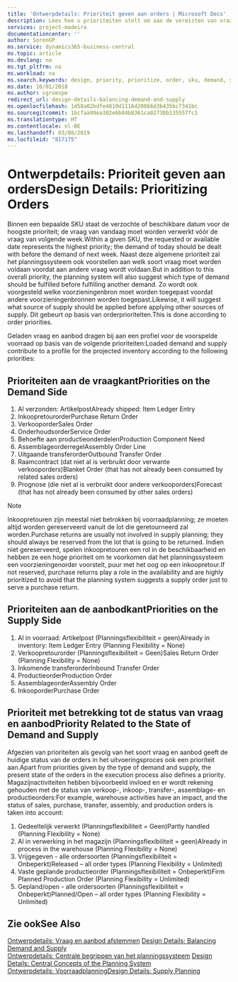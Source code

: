 ```yaml
---
title: 'Ontwerpdetails: Prioriteit geven aan orders | Microsoft Docs'
description: Lees hoe u prioriteiten stelt om aan de vereisten van vraag en aanbod te voldoen.
services: project-madeira
documentationcenter: ''
author: SorenGP
ms.service: dynamics365-business-central
ms.topic: article
ms.devlang: na
ms.tgt_pltfrm: na
ms.workload: na
ms.search.keywords: design, priority, prioritize, order, sku, demand, supply
ms.date: 10/01/2018
ms.author: sgroespe
redirect_url: design-details-balancing-demand-and-supply
ms.openlocfilehash: 1d58a02bdfe4810d1116d20866d3b435bc7341bc
ms.sourcegitcommit: 1bcfaa99ea302e6b84b8361ca02730b135557fc1
ms.translationtype: HT
ms.contentlocale: nl-BE
ms.lasthandoff: 03/08/2019
ms.locfileid: "817175"
---
```

# <a name="design-details-prioritizing-orders"></a><span data-ttu-id="251fe-103">Ontwerpdetails: Prioriteit geven aan orders</span><span class="sxs-lookup"><span data-stu-id="251fe-103">Design Details: Prioritizing Orders</span></span>
<span data-ttu-id="251fe-104">Binnen een bepaalde SKU staat de verzochte of beschikbare datum voor de hoogste prioriteit; de vraag van vandaag moet worden verwerkt vóór de vraag van volgende week.</span><span class="sxs-lookup"><span data-stu-id="251fe-104">Within a given SKU, the requested or available date represents the highest priority; the demand of today should be dealt with before the demand of next week.</span></span> <span data-ttu-id="251fe-105">Naast deze algemene prioriteit zal het planningssysteem ook voorstellen aan welk soort vraag moet worden voldaan voordat aan andere vraag wordt voldaan.</span><span class="sxs-lookup"><span data-stu-id="251fe-105">But in addition to this overall priority, the planning system will also suggest which type of demand should be fulfilled before fulfilling another demand.</span></span> <span data-ttu-id="251fe-106">Zo wordt ook voorgesteld welke voorzieningenbron moet worden toegepast voordat andere voorzieningenbronnen worden toegepast.</span><span class="sxs-lookup"><span data-stu-id="251fe-106">Likewise, it will suggest what source of supply should be applied before applying other sources of supply.</span></span> <span data-ttu-id="251fe-107">Dit gebeurt op basis van orderprioriteiten.</span><span class="sxs-lookup"><span data-stu-id="251fe-107">This is done according to order priorities.</span></span>  

<span data-ttu-id="251fe-108">Geladen vraag en aanbod dragen bij aan een profiel voor de voorspelde voorraad op basis van de volgende prioriteiten:</span><span class="sxs-lookup"><span data-stu-id="251fe-108">Loaded demand and supply contribute to a profile for the projected inventory according to the following priorities:</span></span>  

## <a name="priorities-on-the-demand-side"></a><span data-ttu-id="251fe-109">Prioriteiten aan de vraagkant</span><span class="sxs-lookup"><span data-stu-id="251fe-109">Priorities on the Demand Side</span></span>  
1. <span data-ttu-id="251fe-110">Al verzonden: Artikelpost</span><span class="sxs-lookup"><span data-stu-id="251fe-110">Already shipped: Item Ledger Entry</span></span>  
2. <span data-ttu-id="251fe-111">Inkoopretourorder</span><span class="sxs-lookup"><span data-stu-id="251fe-111">Purchase Return Order</span></span>  
3. <span data-ttu-id="251fe-112">Verkooporder</span><span class="sxs-lookup"><span data-stu-id="251fe-112">Sales Order</span></span>  
4. <span data-ttu-id="251fe-113">Onderhoudsorder</span><span class="sxs-lookup"><span data-stu-id="251fe-113">Service Order</span></span>  
5. <span data-ttu-id="251fe-114">Behoefte aan productieonderdelen</span><span class="sxs-lookup"><span data-stu-id="251fe-114">Production Component Need</span></span>  
6. <span data-ttu-id="251fe-115">Assemblageorderregel</span><span class="sxs-lookup"><span data-stu-id="251fe-115">Assembly Order Line</span></span>  
7. <span data-ttu-id="251fe-116">Uitgaande transferorder</span><span class="sxs-lookup"><span data-stu-id="251fe-116">Outbound Transfer Order</span></span>  
8. <span data-ttu-id="251fe-117">Raamcontract (dat niet al is verbruikt door verwante verkooporders)</span><span class="sxs-lookup"><span data-stu-id="251fe-117">Blanket Order (that has not already been consumed by related sales orders)</span></span>  
9. <span data-ttu-id="251fe-118">Prognose (die niet al is verbruikt door andere verkooporders)</span><span class="sxs-lookup"><span data-stu-id="251fe-118">Forecast (that has not already been consumed by other sales orders)</span></span>  

> [!NOTE]  
>  <span data-ttu-id="251fe-119">Inkoopretouren zijn meestal niet betrokken bij voorraadplanning; ze moeten altijd worden gereserveerd vanuit de lot die geretourneerd zal worden.</span><span class="sxs-lookup"><span data-stu-id="251fe-119">Purchase returns are usually not involved in supply planning; they should always be reserved from the lot that is going to be returned.</span></span> <span data-ttu-id="251fe-120">Indien niet gereserveerd, spelen inkoopretouren een rol in de beschikbaarheid en hebben ze een hoge prioriteit om te voorkomen dat het planningssysteem een voorzieningenorder voorstelt, puur met het oog op een inkoopretour.</span><span class="sxs-lookup"><span data-stu-id="251fe-120">If not reserved, purchase returns play a role in the availability and are highly prioritized to avoid that the planning system suggests a supply order just to serve a purchase return.</span></span>  

## <a name="priorities-on-the-supply-side"></a><span data-ttu-id="251fe-121">Prioriteiten aan de aanbodkant</span><span class="sxs-lookup"><span data-stu-id="251fe-121">Priorities on the Supply Side</span></span>  
1. <span data-ttu-id="251fe-122">Al in voorraad: Artikelpost (Planningsflexibiliteit = geen)</span><span class="sxs-lookup"><span data-stu-id="251fe-122">Already in inventory: Item Ledger Entry (Planning Flexibility = None)</span></span>  
2. <span data-ttu-id="251fe-123">Verkoopretourorder (Planningsflexibiliteit = Geen)</span><span class="sxs-lookup"><span data-stu-id="251fe-123">Sales Return Order (Planning Flexibility = None)</span></span>  
3. <span data-ttu-id="251fe-124">Inkomende transferorder</span><span class="sxs-lookup"><span data-stu-id="251fe-124">Inbound Transfer Order</span></span>  
4. <span data-ttu-id="251fe-125">Productieorder</span><span class="sxs-lookup"><span data-stu-id="251fe-125">Production Order</span></span>  
5. <span data-ttu-id="251fe-126">Assemblageorder</span><span class="sxs-lookup"><span data-stu-id="251fe-126">Assembly Order</span></span>  
6. <span data-ttu-id="251fe-127">Inkooporder</span><span class="sxs-lookup"><span data-stu-id="251fe-127">Purchase Order</span></span>  

## <a name="priority-related-to-the-state-of-demand-and-supply"></a><span data-ttu-id="251fe-128">Prioriteit met betrekking tot de status van vraag en aanbod</span><span class="sxs-lookup"><span data-stu-id="251fe-128">Priority Related to the State of Demand and Supply</span></span>  
<span data-ttu-id="251fe-129">Afgezien van prioriteiten als gevolg van het soort vraag en aanbod geeft de huidige status van de orders in het uitvoeringsproces ook een prioriteit aan.</span><span class="sxs-lookup"><span data-stu-id="251fe-129">Apart from priorities given by the type of demand and supply, the present state of the orders in the execution process also defines a priority.</span></span> <span data-ttu-id="251fe-130">Magazijnactiviteiten hebben bijvoorbeeld invloed en er wordt rekening gehouden met de status van verkoop-, inkoop-, transfer-, assemblage- en productieorders:</span><span class="sxs-lookup"><span data-stu-id="251fe-130">For example, warehouse activities have an impact, and the status of sales, purchase, transfer, assembly, and production orders is taken into account:</span></span>  

1. <span data-ttu-id="251fe-131">Gedeeltelijk verwerkt (Planningsflexibiliteit = Geen)</span><span class="sxs-lookup"><span data-stu-id="251fe-131">Partly handled (Planning Flexibility = None)</span></span>  
2. <span data-ttu-id="251fe-132">Al in verwerking in het magazijn (Planningsflexibiliteit = geen)</span><span class="sxs-lookup"><span data-stu-id="251fe-132">Already in process in the warehouse (Planning Flexibility = None)</span></span>  
3. <span data-ttu-id="251fe-133">Vrijgegeven - alle ordersoorten (Planningsflexibiliteit = Onbeperkt)</span><span class="sxs-lookup"><span data-stu-id="251fe-133">Released – all order types (Planning Flexibility = Unlimited)</span></span>  
4. <span data-ttu-id="251fe-134">Vaste geplande productieorder (Planningsflexibiliteit = Onbeperkt)</span><span class="sxs-lookup"><span data-stu-id="251fe-134">Firm Planned Production Order (Planning Flexibility = Unlimited)</span></span>  
5. <span data-ttu-id="251fe-135">Gepland/open - alle ordersoorten (Planningsflexibiliteit = Onbeperkt)</span><span class="sxs-lookup"><span data-stu-id="251fe-135">Planned/Open – all order types (Planning Flexibility = Unlimited)</span></span>  

## <a name="see-also"></a><span data-ttu-id="251fe-136">Zie ook</span><span class="sxs-lookup"><span data-stu-id="251fe-136">See Also</span></span>  
<span data-ttu-id="251fe-137">[Ontwerpdetails: Vraag en aanbod afstemmen](design-details-balancing-demand-and-supply.md) </span><span class="sxs-lookup"><span data-stu-id="251fe-137">[Design Details: Balancing Demand and Supply](design-details-balancing-demand-and-supply.md) </span></span>  
<span data-ttu-id="251fe-138">[Ontwerpdetails: Centrale begrippen van het planningssysteem](design-details-central-concepts-of-the-planning-system.md) </span><span class="sxs-lookup"><span data-stu-id="251fe-138">[Design Details: Central Concepts of the Planning System](design-details-central-concepts-of-the-planning-system.md) </span></span>  
[<span data-ttu-id="251fe-139">Ontwerpdetails: Voorraadplanning</span><span class="sxs-lookup"><span data-stu-id="251fe-139">Design Details: Supply Planning</span></span>](design-details-supply-planning.md)
